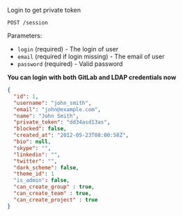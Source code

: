 Login to get private token

```
POST /session
```

Parameters:

+ `login` (required) - The login of user
+ `email` (required if login missing) - The email of user
+ `password` (required) - Valid password


__You can login with both GitLab and LDAP credentials now__

```json
{
  "id": 1,
  "username": "john_smith",
  "email": "john@example.com",
  "name": "John Smith",
  "private_token": "dd34asd13as",
  "blocked": false,
  "created_at": "2012-05-23T08:00:58Z",
  "bio": null,
  "skype": "",
  "linkedin": "",
  "twitter": "",
  "dark_scheme": false,
  "theme_id": 1
  "is_admin": false,
  "can_create_group" : true,
  "can_create_team" : true,
  "can_create_project" : true
}
```
